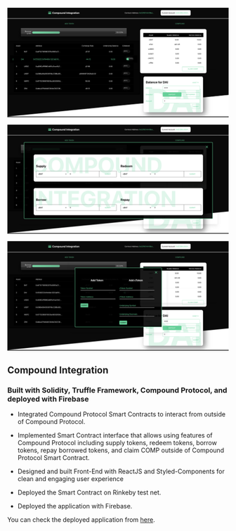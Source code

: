 ![alt text](https://github.com/own1t/compound-integration/blob/main/previews/compound-1.png?raw=true)

![alt text](https://github.com/own1t/compound-integration/blob/main/previews/compound-2.png?raw=true)

![alt text](https://github.com/own1t/compound-integration/blob/main/previews/compound-3.png?raw=true)

## Compound Integration

### Built with Solidity, Truffle Framework, Compound Protocol, and deployed with Firebase

- Integrated Compound Protocol Smart Contracts to interact from outside of Compound Protocol.

- Implemented Smart Contract interface that allows using features of Compound Protocol including supply tokens, redeem tokens, borrow tokens, repay borrowed tokens, and claim COMP outside of Compound Protocol Smart Contract.

- Designed and built Front-End with​ ReactJS and Styled-Components for clean and engaging user experience

- Deployed the Smart Contract on Rinkeby test net.

- Deployed the application with Firebase.

You can check the deployed application from <a href="https://compound-5991e.web.app/">here</a>.
